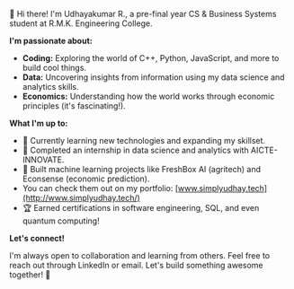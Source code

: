 👋 Hi there! I'm Udhayakumar R., a pre-final year CS & Business Systems student at R.M.K. Engineering College.

**I'm passionate about:**

* **Coding:** Exploring the world of C++, Python, JavaScript, and more to build cool things.
* **Data:** Uncovering insights from information using my data science and analytics skills.
* **Economics:** Understanding how the world works through economic principles (it's fascinating!).

**What I'm up to:**

* 🌱 Currently learning new technologies and expanding my skillset.
* 💼 Completed an internship in data science and analytics with AICTE-INNOVATE.
* 🤖 Built machine learning projects like FreshBox AI (agritech) and Econsense (economic prediction).
* You can check them out on my portfolio: [www.simplyudhay.tech](http://www.simplyudhay.tech/)
* 🏆 Earned certifications in software engineering, SQL, and even quantum computing!

**Let's connect!**

I'm always open to collaboration and learning from others. Feel free to reach out through LinkedIn or email. Let's build something awesome together! 🚀
